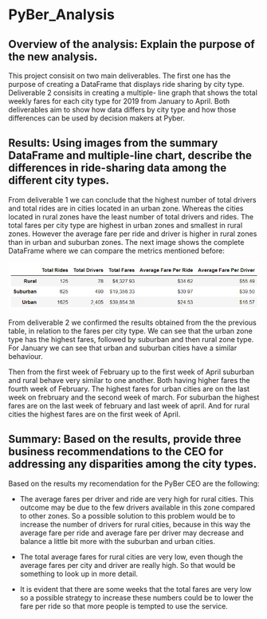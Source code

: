 # PyBer_Analysis

## Overview of the analysis: Explain the purpose of the new analysis.

This project consisit on two main deliverables. The first one has the purpose of creating a DataFrame that displays ride sharing by city type. Deliverable 2 consisits in creating a multiple- line graph that shows the total weekly fares for each city type for 2019 from January to April. Both deliverables aim to show how data differs by city type and how those differences can be used by decision makers at Pyber.


## Results: Using images from the summary DataFrame and multiple-line chart, describe the differences in ride-sharing data among the different city types.

From deliverable 1 we can conclude that the highest number of total drivers and total rides are in cities located in an urban zone. Whereas the cities located in rural zones have the least number of total drivers and rides. The total fares per city type are highest in urban zones and smallest in rural zones. However the average fare per ride and driver is higher in rural zones than in urban and suburban zones. The next image shows the complete DataFrame where we can compare the metrics mentioned before: 


![](analysis/DataFrame_city_type.png)

From deliverable 2 we confirmed the results obtained from the the previous table, in relation to the fares per city type. We can see that the urban zone type has the highest fares, followed by suburban and then rural zone type. For January we can see that urban and suburban cities have a similar behaviour. 

Then from the first week of February up to the first week of April suburban and rural behave very similar to one another. Both having higher fares the fourth week of February. The highest fares for urban cities  are on the last week on frebruary and the second week of march. For suburban the highest fares are on the last week of february and last week of april. And for rural cities the highest fares are on the first week of April.



## Summary: Based on the results, provide three business recommendations to the CEO for addressing any disparities among the city types.
Based on the results my recomendation for the PyBer CEO are the following:

* The average fares per driver and ride are very high for rural cities. This outcome may be due to the few drivers available in this zone compared to other zones. So a possible solution to this problem would be to increase the number of drivers for rural cities, because in this way the average fare per ride and average fare per driver may decrease and balance a little bit more with the suburban and urban cities. 

*  The total average fares for rural cities are very low, even though the average fares per city and driver are really high. So that would be something to look up in more detail.

*  It is evident that there are some weeks that the total fares are very low so a possible strategy to increase these numbers could be to lower the fare per ride so that more people is tempted to use the service. 
